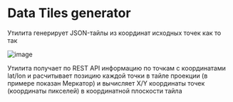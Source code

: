 # Data Tiles generator

Утилита генерирует JSON-тайлы из координат исходных точек как то так

![image](/uploads/a4f05cc2ca98ccb4124ead7c9eb747dc/image.png)

Утилита получает по REST API информацию по точкам с координатами lat/lon и расчитывает позицию каждой точки в тайле проекции (в примере показан Меркатор) и вычисляет X/Y координаты точек (координаты пикселей) в координатной плоскости тайла


